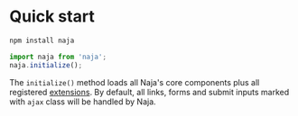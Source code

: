 # Quick start

```bash
npm install naja
```

```js
import naja from 'naja';
naja.initialize();
```

The `initialize()` method loads all Naja's core components plus all registered [extensions](extensions-custom.md). By default, all links, forms and submit inputs marked with `ajax` class will be handled by Naja.
